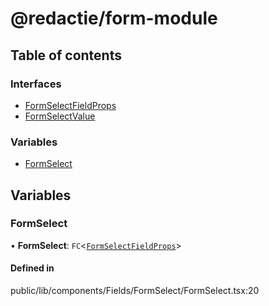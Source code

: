 # @redactie/form-module

## Table of contents

### Interfaces

- [FormSelectFieldProps](../wiki/FormSelectFieldProps)
- [FormSelectValue](../wiki/FormSelectValue)

### Variables

- [FormSelect](../wiki/Modules#formselect-1)

## Variables

### FormSelect

• **FormSelect**: `FC`<[`FormSelectFieldProps`](../wiki/FormSelectFieldProps)\>

#### Defined in

public/lib/components/Fields/FormSelect/FormSelect.tsx:20
